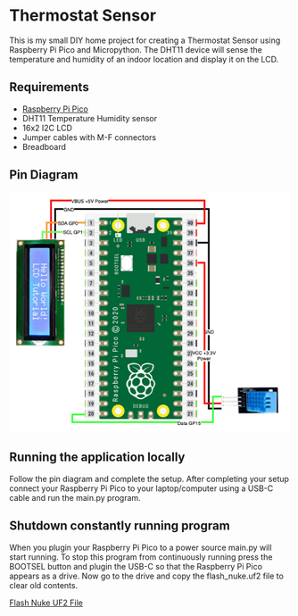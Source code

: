 # Thermostat Sensor

This is my small DIY home project for creating a Thermostat Sensor using Raspberry Pi Pico and 
Micropython. The DHT11 device will sense the temperature and humidity of an indoor location and 
display it on the LCD.


## Requirements

- [Raspberry Pi Pico](https://www.raspberrypi.com/products/raspberry-pi-pico/)
- DHT11 Temperature Humidity sensor
- 16x2 I2C LCD
- Jumper cables with M-F connectors
- Breadboard


## Pin Diagram

<img src="temperature-sensor-pin-diagram.png">


## Running the application locally

Follow the pin diagram and complete the setup. After completing your setup connect your 
Raspberry Pi Pico to your laptop/computer using a USB-C cable and run the main.py program.


## Shutdown constantly running program

When you plugin your Raspberry Pi Pico to a power source main.py will start running. To stop 
this program from continuously running press the BOOTSEL button and plugin the USB-C so that the 
Raspberry Pi Pico appears as a drive. Now go to the drive and copy the flash_nuke.uf2 file to 
clear old contents.

[Flash Nuke UF2 File](https://datasheets.raspberrypi.com/soft/flash_nuke.uf2)





